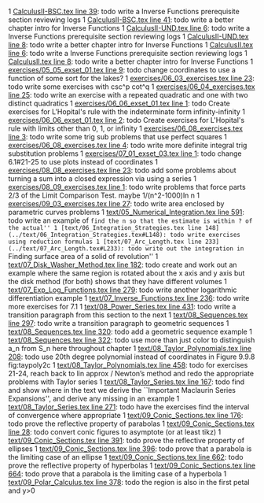1 [CalculusII-BSC.tex line 39](../CalculusII-BSC.tex#L39): todo write a Inverse Functions prerequisite section reviewing logs
1 [CalculusII-BSC.tex line 41](../CalculusII-BSC.tex#L41): todo write a better chapter intro for Inverse Functions
1 [CalculusII-UND.tex line 6](../CalculusII-UND.tex#L6): todo write a Inverse Functions prerequisite section reviewing logs
1 [CalculusII-UND.tex line 8](../CalculusII-UND.tex#L8): todo write a better chapter intro for Inverse Functions
1 [CalculusII.tex line 6](../CalculusII.tex#L6): todo write a Inverse Functions prerequisite section reviewing logs
1 [CalculusII.tex line 8](../CalculusII.tex#L8): todo write a better chapter intro for Inverse Functions
1 [exercises/05_05_exset_01.tex line 9](../exercises/05_05_exset_01.tex#L9): todo change coordinates to use a function of some sort for the lakes?
1 [exercises/06_03_exercises.tex line 23](../exercises/06_03_exercises.tex#L23): todo write some exercises with csc^p cot^q
1 [exercises/06_04_exercises.tex line 25](../exercises/06_04_exercises.tex#L25): todo write an exercise with a repeated quadratic and one with two distinct quadratics
1 [exercises/06_06_exset_01.tex line 1](../exercises/06_06_exset_01.tex#L1): todo Create exercises for L'Hopital's rule with the indeterminate form infinity-infinity
1 [exercises/06_06_exset_01.tex line 2](../exercises/06_06_exset_01.tex#L2): todo Create exercises for L'Hopital's rule with limits other than 0, 1, or infinity
1 [exercises/06_08_exercises.tex line 3](../exercises/06_08_exercises.tex#L3): todo write some trig sub problems that use perfect squares
1 [exercises/06_08_exercises.tex line 4](../exercises/06_08_exercises.tex#L4): todo write more definite integral trig substitution problems
1 [exercises/07_01_exset_03.tex line 1](../exercises/07_01_exset_03.tex#L1): todo change 6.1#21-25 to use plots instead of coordinates
1 [exercises/08_08_exercises.tex line 23](../exercises/08_08_exercises.tex#L23): todo add some problems about turning a sum into a closed expression via using a series
1 [exercises/08_09_exercises.tex line 1](../exercises/08_09_exercises.tex#L1): todo write problems that force parts 2/3 of the Limit Comparison Test.  maybe 1/(n^2-1000)ln n
1 [exercises/09_03_exercises.tex line 27](../exercises/09_03_exercises.tex#L27): todo write area enclosed by parametric curves problems
1 [text/05_Numerical_Integration.tex line 591](../text/05_Numerical_Integration.tex#L591): todo write an example of ``find the n so that the estimate is within ? of the actual''
1 [text/06_Integration_Strategies.tex line 148](../text/06_Integration_Strategies.tex#L148): todo write exercises using reduction formulas
1 [text/07_Arc_Length.tex line 233](../text/07_Arc_Length.tex#L233): todo write out the integration in ``Finding surface area of a solid of revolution''
1 [text/07_Disk_Washer_Method.tex line 182](../text/07_Disk_Washer_Method.tex#L182): todo create and work out an example where the same region is rotated about the x axis and y axis but the disk method (for both) shows that they have different volumes
1 [text/07_Exp_Log_Functions.tex line 279](../text/07_Exp_Log_Functions.tex#L279): todo write another logarithmic differentiation example
1 [text/07_Inverse_Functions.tex line 236](../text/07_Inverse_Functions.tex#L236): todo write more exercises for 7.1
1 [text/08_Power_Series.tex line 431](../text/08_Power_Series.tex#L431): todo write a transition paragraph from this section to the next
1 [text/08_Sequences.tex line 297](../text/08_Sequences.tex#L297): todo write a transition paragraph to geometric sequences
1 [text/08_Sequences.tex line 320](../text/08_Sequences.tex#L320): todo add a geometric sequence example
1 [text/08_Sequences.tex line 322](../text/08_Sequences.tex#L322): todo use more than just color to distinguish a_n from S_n here throughout chapter
1 [text/08_Taylor_Polynomials.tex line 208](../text/08_Taylor_Polynomials.tex#L208): todo use 20th degree polynomial instead of coordinates in Figure 9.9.8 fig:taypoly2c
1 [text/08_Taylor_Polynomials.tex line 458](../text/08_Taylor_Polynomials.tex#L458): todo for exercises 21-24, reach back to lin approx / Newton’s method and redo the appropriate problems with Taylor series
1 [text/08_Taylor_Series.tex line 167](../text/08_Taylor_Series.tex#L167): todo find and show where in the text we derive the ``Important Maclaurin Series Expansions'', and derive any missing in an example
1 [text/08_Taylor_Series.tex line 271](../text/08_Taylor_Series.tex#L271): todo have the exercises find the interval of convergence where appropriate
1 [text/09_Conic_Sections.tex line 176](../text/09_Conic_Sections.tex#L176): todo prove the reflective property of parabolas
1 [text/09_Conic_Sections.tex line 28](../text/09_Conic_Sections.tex#L28): todo convert conic figures to asymptote (or at least tikz)
1 [text/09_Conic_Sections.tex line 391](../text/09_Conic_Sections.tex#L391): todo prove the reflective property of ellipses
1 [text/09_Conic_Sections.tex line 396](../text/09_Conic_Sections.tex#L396): todo prove that a parabola is the limiting case of an ellipse
1 [text/09_Conic_Sections.tex line 662](../text/09_Conic_Sections.tex#L662): todo prove the reflective property of hyperbolas
1 [text/09_Conic_Sections.tex line 664](../text/09_Conic_Sections.tex#L664): todo prove that a parabola is the limiting case of a hyperbola
1 [text/09_Polar_Calculus.tex line 378](../text/09_Polar_Calculus.tex#L378): todo the region is also in the first petal and y>0
